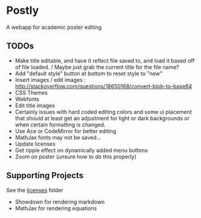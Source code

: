 Postly
======

A webapp for academic poster editing

TODOs
-----

* Make title editable, and have it reflect file saved to, and load it based off
  of file loaded. / Maybe just grab the current title for the file name?
* Add "default style" button at bottom to reset style to "new"
* Insert images / edit images : http://stackoverflow.com/questions/18650168/convert-blob-to-base64
* CSS Themes
* Webfonts
* Edit title images
* Certainly issues with hard coded editing colors  and some ui placement that
  should at least get an adjustment for light or dark backgrounds or when
  certain formatting is changed.
* Use Ace or CodeMirror for better editing
* MathJax fonts may not be saved...
* Update licenses
* Get ripple effect on dynamically added menu buttons
* Zoom on poster (unsure how to do this properly)

Supporting Projects
-------------------

See the [licenses](licenses) folder

* Showdown for rendering markdown
* MathJax for rendering equations
